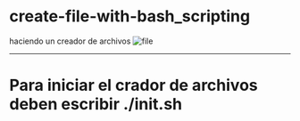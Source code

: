 # create-file-with-bash_scripting

haciendo un creador de archivos
![file](https://99designs-blog.imgix.net/blog/wp-content/uploads/2016/10/image-file-formats-featured.png?auto=format&q=60&w=1830&h=1029.375&fit=crop&crop=faces)

-------------------------------------------------------------------------------------------------------------------------------------------
# Para iniciar el crador de archivos deben escribir ./init.sh
